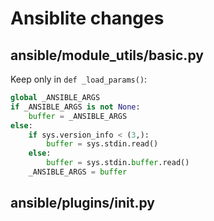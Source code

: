 # Ansiblite changes

## ansible/module_utils/basic.py

Keep only in `def _load_params()`:

```python
global _ANSIBLE_ARGS
if _ANSIBLE_ARGS is not None:
    buffer = _ANSIBLE_ARGS
else:
    if sys.version_info < (3,):
        buffer = sys.stdin.read()
    else:
        buffer = sys.stdin.buffer.read()
    _ANSIBLE_ARGS = buffer
```

## ansible/plugins/__init__.py
